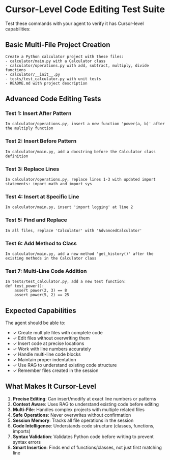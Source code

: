 # Cursor-Level Code Editing Test Suite

Test these commands with your agent to verify it has Cursor-level capabilities:

## Basic Multi-File Project Creation

```
Create a Python calculator project with these files:
- calculator/main.py with a Calculator class
- calculator/operations.py with add, subtract, multiply, divide functions
- calculator/__init__.py
- tests/test_calculator.py with unit tests
- README.md with project description
```

## Advanced Code Editing Tests

### Test 1: Insert After Pattern
```
In calculator/operations.py, insert a new function 'power(a, b)' after the multiply function
```

### Test 2: Insert Before Pattern
```
In calculator/main.py, add a docstring before the Calculator class definition
```

### Test 3: Replace Lines
```
In calculator/operations.py, replace lines 1-3 with updated import statements: import math and import sys
```

### Test 4: Insert at Specific Line
```
In calculator/main.py, insert 'import logging' at line 2
```

### Test 5: Find and Replace
```
In all files, replace 'Calculator' with 'AdvancedCalculator'
```

### Test 6: Add Method to Class
```
In calculator/main.py, add a new method 'get_history()' after the existing methods in the Calculator class
```

### Test 7: Multi-Line Code Addition
```
In tests/test_calculator.py, add a new test function:
def test_power():
    assert power(2, 3) == 8
    assert power(5, 2) == 25
```

## Expected Capabilities

The agent should be able to:
- ✓ Create multiple files with complete code
- ✓ Edit files without overwriting them
- ✓ Insert code at precise locations
- ✓ Work with line numbers accurately
- ✓ Handle multi-line code blocks
- ✓ Maintain proper indentation
- ✓ Use RAG to understand existing code structure
- ✓ Remember files created in the session

## What Makes It Cursor-Level

1. **Precise Editing**: Can insert/modify at exact line numbers or patterns
2. **Context Aware**: Uses RAG to understand existing code before editing
3. **Multi-File**: Handles complex projects with multiple related files
4. **Safe Operations**: Never overwrites without confirmation
5. **Session Memory**: Tracks all file operations in the session
6. **Code Intelligence**: Understands code structure (classes, functions, imports)
7. **Syntax Validation**: Validates Python code before writing to prevent syntax errors
8. **Smart Insertion**: Finds end of functions/classes, not just first matching line
